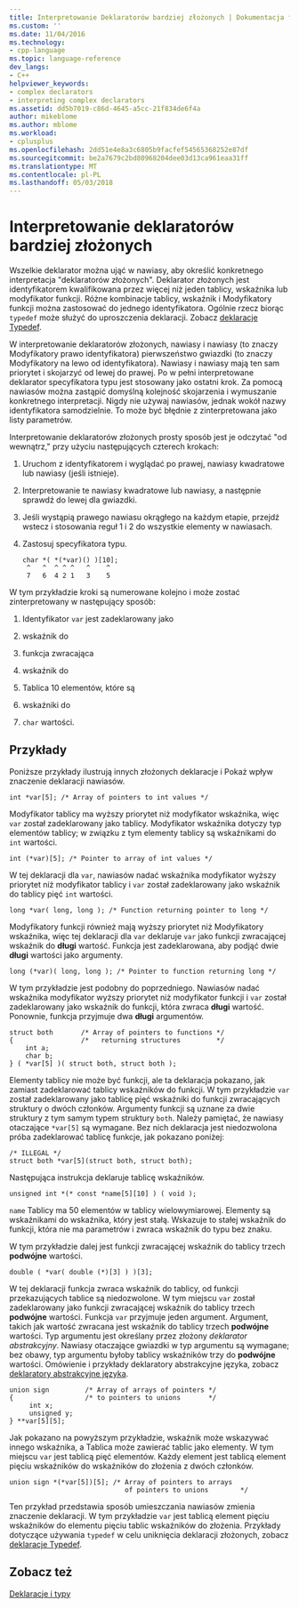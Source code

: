 ```yaml
---
title: Interpretowanie Deklaratorów bardziej złożonych | Dokumentacja firmy Microsoft
ms.custom: ''
ms.date: 11/04/2016
ms.technology:
- cpp-language
ms.topic: language-reference
dev_langs:
- C++
helpviewer_keywords:
- complex declarators
- interpreting complex declarators
ms.assetid: dd5b7019-c86d-4645-a5cc-21f834de6f4a
author: mikeblome
ms.author: mblome
ms.workload:
- cplusplus
ms.openlocfilehash: 2dd51e4e8a3c6805b9facfef54565368252e87df
ms.sourcegitcommit: be2a7679c2bd80968204dee03d13ca961eaa31ff
ms.translationtype: MT
ms.contentlocale: pl-PL
ms.lasthandoff: 05/03/2018
---
```

# <a name="interpreting-more-complex-declarators"></a>Interpretowanie deklaratorów bardziej złożonych
Wszelkie deklarator można ująć w nawiasy, aby określić konkretnego interpretacja "deklaratorów złożonych". Deklarator złożonych jest identyfikatorem kwalifikowana przez więcej niż jeden tablicy, wskaźnika lub modyfikator funkcji. Różne kombinacje tablicy, wskaźnik i Modyfikatory funkcji można zastosować do jednego identyfikatora. Ogólnie rzecz biorąc `typedef` może służyć do uproszczenia deklaracji. Zobacz [deklaracje Typedef](../c-language/typedef-declarations.md).  
  
 W interpretowanie deklaratorów złożonych, nawiasy i nawiasy (to znaczy Modyfikatory prawo identyfikatora) pierwszeństwo gwiazdki (to znaczy Modyfikatory na lewo od identyfikatora). Nawiasy i nawiasy mają ten sam priorytet i skojarzyć od lewej do prawej. Po w pełni interpretowane deklarator specyfikatora typu jest stosowany jako ostatni krok. Za pomocą nawiasów można zastąpić domyślną kolejność skojarzenia i wymuszanie konkretnego interpretacji. Nigdy nie używaj nawiasów, jednak wokół nazwy identyfikatora samodzielnie. To może być błędnie z zinterpretowana jako listy parametrów.  
  
 Interpretowanie deklaratorów złożonych prosty sposób jest je odczytać "od wewnątrz," przy użyciu następujących czterech krokach:  
  
1.  Uruchom z identyfikatorem i wyglądać po prawej, nawiasy kwadratowe lub nawiasy (jeśli istnieje).  
  
2.  Interpretowanie te nawiasy kwadratowe lub nawiasy, a następnie sprawdź do lewej dla gwiazdki.  
  
3.  Jeśli wystąpią prawego nawiasu okrągłego na każdym etapie, przejdź wstecz i stosowania reguł 1 i 2 do wszystkie elementy w nawiasach.  
  
4.  Zastosuj specyfikatora typu.  
  
    ```  
    char *( *(*var)() )[10];  
     ^   ^  ^ ^ ^   ^    ^  
     7   6  4 2 1   3    5  
    ```  
  
W tym przykładzie kroki są numerowane kolejno i może zostać zinterpretowany w następujący sposób:  
  
1.  Identyfikator `var` jest zadeklarowany jako  
  
2.  wskaźnik do  
  
3.  funkcja zwracająca  
  
4.  wskaźnik do  
  
5.  Tablica 10 elementów, które są  
  
6.  wskaźniki do  
  
7.  `char` wartości.  
  
## <a name="examples"></a>Przykłady  
 Poniższe przykłady ilustrują innych złożonych deklaracje i Pokaż wpływ znaczenie deklaracji nawiasów.  
  
```  
int *var[5]; /* Array of pointers to int values */  
```  
  
 Modyfikator tablicy ma wyższy priorytet niż modyfikator wskaźnika, więc `var` został zadeklarowany jako tablicy. Modyfikator wskaźnika dotyczy typ elementów tablicy; w związku z tym elementy tablicy są wskaźnikami do `int` wartości.  
  
```  
int (*var)[5]; /* Pointer to array of int values */  
```  
  
 W tej deklaracji dla `var`, nawiasów nadać wskaźnika modyfikator wyższy priorytet niż modyfikator tablicy i `var` został zadeklarowany jako wskaźnik do tablicy pięć `int` wartości.  
  
```  
long *var( long, long ); /* Function returning pointer to long */  
```  
  
 Modyfikatory funkcji również mają wyższy priorytet niż Modyfikatory wskaźnika, więc tej deklaracji dla `var` deklaruje `var` jako funkcji zwracającej wskaźnik do **długi** wartość. Funkcja jest zadeklarowana, aby podjąć dwie **długi** wartości jako argumenty.  
  
```  
long (*var)( long, long ); /* Pointer to function returning long */  
```  
  
 W tym przykładzie jest podobny do poprzedniego. Nawiasów nadać wskaźnika modyfikator wyższy priorytet niż modyfikator funkcji i `var` został zadeklarowany jako wskaźnik do funkcji, która zwraca **długi** wartość. Ponownie, funkcja przyjmuje dwa **długi** argumentów.  
  
```  
struct both       /* Array of pointers to functions */  
{                 /*   returning structures         */  
    int a;  
    char b;  
} ( *var[5] )( struct both, struct both );  
```  
  
 Elementy tablicy nie może być funkcji, ale ta deklaracja pokazano, jak zamiast zadeklarować tablicy wskaźników do funkcji. W tym przykładzie `var` został zadeklarowany jako tablicę pięć wskaźniki do funkcji zwracających struktury o dwóch członków. Argumenty funkcji są uznane za dwie struktury z tym samym typem struktury `both`. Należy pamiętać, że nawiasy otaczające `*var[5]` są wymagane. Bez nich deklaracja jest niedozwolona próba zadeklarować tablicę funkcje, jak pokazano poniżej:  
  
```  
/* ILLEGAL */  
struct both *var[5](struct both, struct both);  
```  
  
 Następująca instrukcja deklaruje tablicę wskaźników.  
  
```  
unsigned int *(* const *name[5][10] ) ( void );  
```  
  
 `name` Tablicy ma 50 elementów w tablicy wielowymiarowej. Elementy są wskaźnikami do wskaźnika, który jest stałą. Wskazuje to stałej wskaźnik do funkcji, która nie ma parametrów i zwraca wskaźnik do typu bez znaku.  
  
 W tym przykładzie dalej jest funkcji zwracającej wskaźnik do tablicy trzech **podwójne** wartości.  
  
```  
double ( *var( double (*)[3] ) )[3];  
```  
  
 W tej deklaracji funkcja zwraca wskaźnik do tablicy, od funkcji przekazujących tablice są niedozwolone. W tym miejscu `var` został zadeklarowany jako funkcji zwracającej wskaźnik do tablicy trzech **podwójne** wartości. Funkcja `var` przyjmuje jeden argument. Argument, takich jak wartość zwracana jest wskaźnik do tablicy trzech **podwójne** wartości. Typ argumentu jest określany przez złożony *deklarator abstrakcyjny*. Nawiasy otaczające gwiazdki w typ argumentu są wymagane; bez obawy, typ argumentu byłoby tablicy wskaźników trzy do **podwójne** wartości. Omówienie i przykłady deklaratory abstrakcyjne języka, zobacz [deklaratory abstrakcyjne języka](../c-language/c-abstract-declarators.md).  
  
```  
union sign         /* Array of arrays of pointers */  
{                  /* to pointers to unions       */  
     int x;  
     unsigned y;  
} **var[5][5];  
```  
  
 Jak pokazano na powyższym przykładzie, wskaźnik może wskazywać innego wskaźnika, a Tablica może zawierać tablic jako elementy. W tym miejscu `var` jest tablicą pięć elementów. Każdy element jest tablicą element pięciu wskaźników do wskaźników do złożenia z dwóch członków.  
  
```  
union sign *(*var[5])[5]; /* Array of pointers to arrays  
                             of pointers to unions        */  
```  
  
 Ten przykład przedstawia sposób umieszczania nawiasów zmienia znaczenie deklaracji. W tym przykładzie `var` jest tablicą element pięciu wskaźników do elementu pięciu tablic wskaźników do złożenia. Przykłady dotyczące używania `typedef` w celu uniknięcia deklaracji złożonych, zobacz [deklaracje Typedef](../c-language/typedef-declarations.md).  
  
## <a name="see-also"></a>Zobacz też  
 [Deklaracje i typy](../c-language/declarations-and-types.md)
